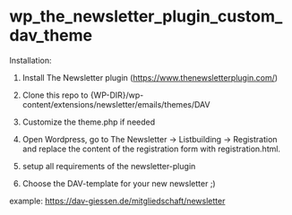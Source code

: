 # wp_the_newsletter_plugin_custom_dav_theme

Installation:

1. Install The Newsletter plugin (https://www.thenewsletterplugin.com/)

2. Clone this repo to {WP-DIR}/wp-content/extensions/newsletter/emails/themes/DAV 

3. Customize the theme.php if needed

4. Open Wordpress, go to The Newsletter -> Listbuilding -> Registration  
and replace the content of the registration form with registration.html.

5. setup all requirements of the newsletter-plugin

6. Choose the DAV-template for your new newsletter ;)

example:
https://dav-giessen.de/mitgliedschaft/newsletter
